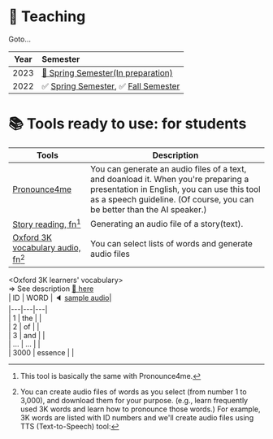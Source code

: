 # 📗 Teaching

Goto...  

|Year | Semester |  
|:---:|:---|  
|2023|[🚸 Spring Semester(In preparation)](https://github.com/MK316/Spring2023/blob/main/README.md)| 
|2022|✅ [Spring Semester](/S2022.md), ✅ [Fall Semester](https://github.com/MK316/Fall2022/blob/main/README.md)|  




# 📚 **Tools ready to use: for students**

| Tools | Description |
|--|--|
|[Pronounce4me](https://github.com/MK316/Spring2023/blob/main/Pronounce4me.ipynb)|You can generate an audio files of a text, and doanload it. When you're preparing a presentation in English, you can use this tool as a speech guideline. (Of course, you can be better than the AI speaker.)|
|[Story reading, fn[^1]](https://github.com/MK316/applications/blob/main/Bedtimestory_tts.ipynb)| Generating an audio file of a story(text). |
|[Oxford 3K vocabulary audio, fn[^2]](https://github.com/MK316/applications/blob/main/Oxford3K.ipynb)| You can select lists of words and generate audio files|

[^1]: This tool is basically the same with Pronounce4me.
[^2]: You can create audio files of words as you select (from number 1 to 3,000), and download them for your purpose. (e.g., learn frequently used 3K words and learn how to pronounce those words.) For example, 3K words are listed with ID numbers and we'll create audio files using TTS (Text-to-Speech) tool:

<Oxford 3K learners' vocabulary>  
=> See description [🔗 here](https://www.oxfordlearnersdictionaries.com/about/wordlists/oxford3000-5000)  
| ID | WORD | 🔈 [sample audio](/res/myaudio.mp4)|  
|---|---|---|    
| 1 | the | |  
| 2 | of | |  
| 3 | and | |  
| ... | ... | |  
| 3000 | essence | |  



